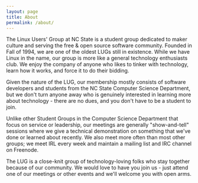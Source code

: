 ```yaml
---
layout: page
title: About
permalink: /about/
---
```


<p>
The Linux Users' Group at NC State is a student group dedicated to maker culture and serving the free & open source software community. Founded in Fall of 1994, we are one of the oldest LUGs still in existence. While we have Linux in the name, our group is more like a general technology enthusiasts club. We enjoy the company of anyone who likes to tinker with technology, learn how it works, and force it to do their bidding.
</p>

<p>
Given the nature of the LUG, our membership mostly consists of software developers and students from the NC State
Computer Science Department, but we don't turn anyone away who is genuinely interested in learning more about
technology - there are no dues, and you don't have to be a student to join.
</p>

<p>
Unlike other Student Groups in the Computer Science Department that focus on service or leadership, our meetings
are generally "show-and-tell" sessions where we give a technical demonstration on something that we've done or
learned about recently. We also meet more often than most other groups; we meet IRL every week
and maintain a mailing list and IRC channel on Freenode.
</p>

<p>
The LUG is a close-knit group of technology-loving folks who stay together because of our community. We would love
to have you join us - just attend one of our meetings or other events and we'll welcome you with open arms.
</p>
